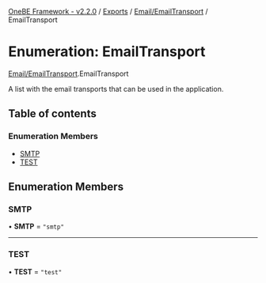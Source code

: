 [OneBE Framework - v2.2.0](../README.md) / [Exports](../modules.md) / [Email/EmailTransport](../modules/Email_EmailTransport.md) / EmailTransport

# Enumeration: EmailTransport

[Email/EmailTransport](../modules/Email_EmailTransport.md).EmailTransport

A list with the email transports that can be used in the application.

## Table of contents

### Enumeration Members

- [SMTP](Email_EmailTransport.EmailTransport.md#smtp)
- [TEST](Email_EmailTransport.EmailTransport.md#test)

## Enumeration Members

### SMTP

• **SMTP** = ``"smtp"``

___

### TEST

• **TEST** = ``"test"``

